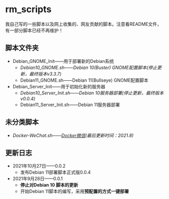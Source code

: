 # rm_scripts
我自己写的一些脚本以及网上收集的、网友贡献的脚本。注意看README文件，有一部分脚本已经不再维护！

## 脚本文件夹

- Debian_GNOME_Init——用于部署新的Debian系统
  - *Debian10_GNOME.sh——Debian 10(Buster) GNOME配置脚本(停止更新，最终版本v3.3.7)*
  - Debian11_GNOME.sh——Debian 11(Bullseye) GNOME配置脚本
- Debian_Server_Init——用于初始化新的服务器
  - *Debian10_Server_Init.sh——Debian 10服务器部署(停止更新，最终版本v0.0.4)*
  - Debian11_Server_Init.sh——Debian 11服务器部署

## 未分类脚本

- *Docker-WeChat.sh——[Docker微信](https://github.com/huan/docker-wechat)(最后更新时间：2021.8)*

## 更新日志

- 2021年10月27日——0.0.2
  - 发布Debian 11部署脚本正式版0.0.4
- 2021年9月28日——0.0.1
  - **停止对Debian 10 脚本的更新**
  - 开始Debian 11脚本的编写，采用**预配置的方式一键部署**

